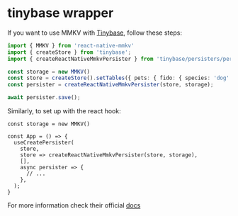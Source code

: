 #  tinybase wrapper

If you want to use MMKV with [Tinybase](https://github.com/pmndrs/zustand#persist-middleware), follow these steps:

```ts
import { MMKV } from 'react-native-mmkv'
import { createStore } from 'tinybase';
import { createReactNativeMmkvPersister } from 'tinybase/persisters/persister-react-native-mmkv';

const storage = new MMKV()
const store = createStore().setTables({ pets: { fido: { species: 'dog' } } });
const persister = createReactNativeMmkvPersister(store, storage);

await persister.save();
```

Similarly, to set up with the react hook:

```tsx
const storage = new MMKV()

const App = () => {
  useCreatePersister(
    store,
    store => createReactNativeMmkvPersister(store, storage),
    [],
    async persister => {
      // ...
    },
  );
}
```

For more information check their official [docs](https://tinybase.org/api/persister-react-native-mmkv/functions/creation/createreactnativemmkvpersister/)
